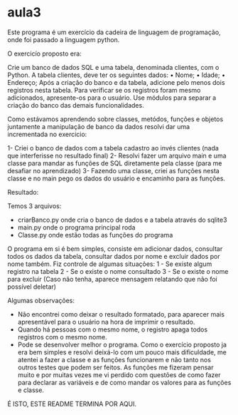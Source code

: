 # aula3
Este programa é um exercício da cadeira de linguagem de programação, onde foi passado a linguagem python.

O exercicío proposto era:

Crie um banco de dados SQL e uma tabela, denominada clientes, com o Python. A tabela
clientes, deve ter os seguintes dados:
• Nome;
• Idade;
• Endereço;
Após a criação do banco e da tabela, adicione pelo menos dois registros nesta tabela. Para
verificar se os registros foram mesmo adicionados, apresente-os para o usuário.
Use módulos para separar a criação do banco das demais funcionalidades.

Como estávamos aprendendo sobre classes, metódos, funções e objetos juntamente a manipulação de banco da dados resolvi dar uma incrementada no exercicio:

1- Criei o banco de dados com a tabela cadastro ao invés clientes (nada que interferisse no resultado final)
2- Resolvi fazer um arquivo main e uma classe para mandar as funções de SQL diretamente pela classe (para me desafiar no aprendizado)
3- Fazendo uma classe, criei as funções nesta classe e no main pego os dados do usuário e encaminho para as funções.

Resultado:

Temos 3 arquivos: 
- criarBanco.py onde cria o banco de dados e a tabela através do sqlite3
- main.py onde o programa principal roda
- Classe.py onde estão todas as funções do programa

O programa em si é bem simples, consiste em adicionar dados, consultar todos os dados da tabela, consultar dados por nome e excluir dados por nome também.
Fiz controle de algumas situações:
1 - Se existe algum registro na tabela
2 - Se o existe o nome consultado
3 - Se o existe o nome para excluir (Caso não tenha, aparece mensagem relatando que não foi possível deletar)

Algumas observações:

- Não encontrei como deixar o resultado formatado, para aparecer mais apresentável para o usuário na hora de imprimir o resultado.
- Quando há pessoas com o mesmo nome, o registro apaga todos registros com o mesmo nome.
- Pode se desenvolver melhor o programa. Como o exercício proposto ja era bem simples e resolvi deixá-lo com um pouco mais dificuldade,
me atentei a fazer a classe e as funções funcionarem e não tanto nos outros testes que podem ser feitos. As funções me fizeram pensar muito
e por muitas vezes me vi perdido com questões de como fazer para declarar as variáveis e de como mandar os valores para as funções e classe.

É ISTO, ESTE README TERMINA POR AQUI.
